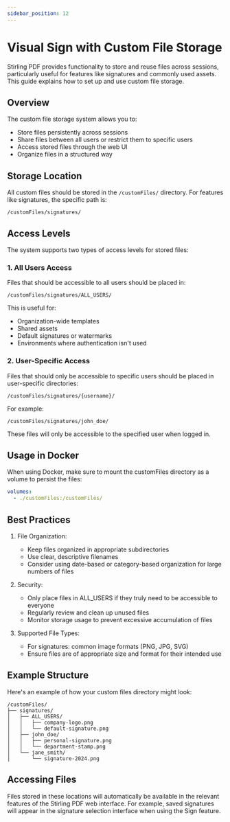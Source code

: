 ```yaml
---
sidebar_position: 12
---
```


# Visual Sign with Custom File Storage

Stirling PDF provides functionality to store and reuse files across sessions, particularly useful for features like signatures and commonly used assets. This guide explains how to set up and use custom file storage.

## Overview

The custom file storage system allows you to:
- Store files persistently across sessions
- Share files between all users or restrict them to specific users
- Access stored files through the web UI
- Organize files in a structured way

## Storage Location

All custom files should be stored in the `/customFiles/` directory. For features like signatures, the specific path is:

```
/customFiles/signatures/
```

## Access Levels

The system supports two types of access levels for stored files:

### 1. All Users Access
Files that should be accessible to all users should be placed in:
```
/customFiles/signatures/ALL_USERS/
```
This is useful for:
- Organization-wide templates
- Shared assets
- Default signatures or watermarks
- Environments where authentication isn't used

### 2. User-Specific Access
Files that should only be accessible to specific users should be placed in user-specific directories:
```
/customFiles/signatures/{username}/
```
For example:
```
/customFiles/signatures/john_doe/
```
These files will only be accessible to the specified user when logged in.

## Usage in Docker

When using Docker, make sure to mount the customFiles directory as a volume to persist the files:

```yaml
volumes:
  - ./customFiles:/customFiles/
```

## Best Practices

1. File Organization:
   - Keep files organized in appropriate subdirectories
   - Use clear, descriptive filenames
   - Consider using date-based or category-based organization for large numbers of files

2. Security:
   - Only place files in ALL_USERS if they truly need to be accessible to everyone
   - Regularly review and clean up unused files
   - Monitor storage usage to prevent excessive accumulation of files

3. Supported File Types:
   - For signatures: common image formats (PNG, JPG, SVG)
   - Ensure files are of appropriate size and format for their intended use

## Example Structure

Here's an example of how your custom files directory might look:

```
/customFiles/
├── signatures/
│   ├── ALL_USERS/
│   │   ├── company-logo.png
│   │   └── default-signature.png
│   ├── john_doe/
│   │   ├── personal-signature.png
│   │   └── department-stamp.png
│   └── jane_smith/
│       └── signature-2024.png
```

## Accessing Files

Files stored in these locations will automatically be available in the relevant features of the Stirling PDF web interface. For example, saved signatures will appear in the signature selection interface when using the Sign feature.